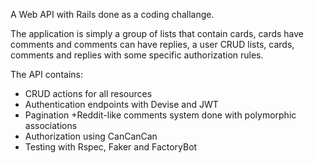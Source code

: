 A Web API with Rails done as a coding challange.

The application is simply a group of lists that contain cards, cards have comments and comments can have replies, a user CRUD lists, cards, comments and replies with some specific authorization rules.

The API contains:
+ CRUD actions for all resources
+ Authentication endpoints with Devise and JWT 
+ Pagination +Reddit-like comments system done with polymorphic associations 
+ Authorization using CanCanCan 
+ Testing with Rspec, Faker and FactoryBot

